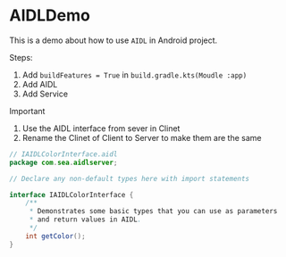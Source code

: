 # AIDLDemo
This is a demo about how to use `AIDL` in Android project.


Steps:
1. Add `buildFeatures = True` in `build.gradle.kts(Moudle :app)`
2. Add AIDL
3. Add Service



> [!IMPORTANT]  
> 1. Use the AIDL interface from sever in Clinet
> 2. Rename the Clinet of Client to Server to make them are the same

```java
// IAIDLColorInterface.aidl
package com.sea.aidlserver;

// Declare any non-default types here with import statements

interface IAIDLColorInterface {
    /**
     * Demonstrates some basic types that you can use as parameters
     * and return values in AIDL.
     */
    int getColor();
}
```